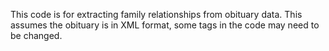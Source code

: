 This code is for extracting family relationships from obituary data.  This assumes the obituary is in XML format, some tags in the code may need to be changed.
